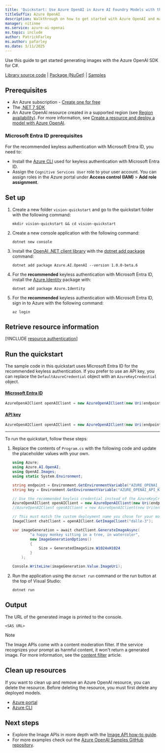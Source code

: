 ```yaml
---
title: 'Quickstart: Use Azure OpenAI in Azure AI Foundry Models with the C# SDK to generate images'
titleSuffix: Azure OpenAI
description: Walkthrough on how to get started with Azure OpenAI and make your first image generation call with the C# SDK. 
manager: nitinme
ms.service: azure-ai-openai
ms.topic: include
author: PatrickFarley
ms.author: pafarley
ms.date: 3/11/2025
---
```


Use this guide to get started generating images with the Azure OpenAI SDK for C#.

[Library source code](https://github.com/Azure/azure-sdk-for-net/tree/main/sdk/openai/Azure.AI.OpenAI) | [Package (NuGet)](https://www.nuget.org/packages/Azure.AI.OpenAI/) | [Samples](https://github.com/Azure/azure-sdk-for-net/tree/main/sdk/openai/Azure.AI.OpenAI/tests/Samples)

## Prerequisites

- An Azure subscription - [Create one for free](https://azure.microsoft.com/free/cognitive-services?azure-portal=true)
- The [.NET 7 SDK](https://dotnet.microsoft.com/download/dotnet/7.0)
- An Azure OpenAI resource created in a supported region (see [Region availability](/azure/ai-foundry/openai/concepts/models#model-summary-table-and-region-availability)). For more information, see [Create a resource and deploy a model with Azure OpenAI](../how-to/create-resource.md).

### Microsoft Entra ID prerequisites

For the recommended keyless authentication with Microsoft Entra ID, you need to:
- Install the [Azure CLI](/cli/azure/install-azure-cli) used for keyless authentication with Microsoft Entra ID.
- Assign the `Cognitive Services User` role to your user account. You can assign roles in the Azure portal under **Access control (IAM)** > **Add role assignment**.

## Set up

1. Create a new folder `vision-quickstart` and go to the quickstart folder with the following command:

    ```shell
    mkdir vision-quickstart && cd vision-quickstart
    ```

1. Create a new console application with the following command:

    ```shell
    dotnet new console
    ```

3. Install the [OpenAI .NET client library](https://www.nuget.org/packages/Azure.AI.OpenAI/) with the [dotnet add package](/dotnet/core/tools/dotnet-add-package) command:

    ```console
    dotnet add package Azure.AI.OpenAI --version 1.0.0-beta.6
    ```

1. For the **recommended** keyless authentication with Microsoft Entra ID, install the [Azure.Identity](https://www.nuget.org/packages/Azure.Identity) package with:

    ```console
    dotnet add package Azure.Identity
    ```

1. For the **recommended** keyless authentication with Microsoft Entra ID, sign in to Azure with the following command:

    ```console
    az login
    ```

## Retrieve resource information

[!INCLUDE [resource authentication](resource-authentication.md)]

## Run the quickstart

The sample code in this quickstart uses Microsoft Entra ID for the recommended keyless authentication. If you prefer to use an API key, you can replace the `DefaultAzureCredential` object with an `AzureKeyCredential` object. 

#### [Microsoft Entra ID](#tab/keyless)

```csharp
AzureOpenAIClient openAIClient = new AzureOpenAIClient(new Uri(endpoint), new DefaultAzureCredential()); 
```

#### [API key](#tab/api-key)

```csharp
AzureOpenAIClient openAIClient = new AzureOpenAIClient(new Uri(endpoint), new AzureKeyCredential(key));
```
---

To run the quickstart, follow these steps:

1. Replace the contents of `Program.cs` with the following code and update the placeholder values with your own.

    ```csharp
    using Azure;
    using Azure.AI.OpenAI;
    using OpenAI.Images;
    using static System.Environment;
    
    string endpoint = Environment.GetEnvironmentVariable("AZURE_OPENAI_ENDPOINT") ?? "https://<your-resource-name>.openai.azure.com/";
    string key = Environment.GetEnvironmentVariable("AZURE_OPENAI_API_KEY") ?? "<your-key>";
    
    // Use the recommended keyless credential instead of the AzureKeyCredential credential.
    AzureOpenAIClient openAIClient = new AzureOpenAIClient(new Uri(endpoint), new DefaultAzureCredential()); 
    //AzureOpenAIClient openAIClient = new AzureOpenAIClient(new Uri(endpoint), new AzureKeyCredential(key));
    
    // This must match the custom deployment name you chose for your model
    ImageClient chatClient = openAIClient.GetImageClient("dalle-3");
    
    var imageGeneration = await chatClient.GenerateImageAsync(
            "a happy monkey sitting in a tree, in watercolor",
            new ImageGenerationOptions()
            {
                Size = GeneratedImageSize.W1024xH1024
            }
        );
    
    Console.WriteLine(imageGeneration.Value.ImageUri);
    ```

1. Run the application using the `dotnet run` command or the run button at the top of Visual Studio:

    ```dotnetcli
    dotnet run
    ```

## Output

The URL of the generated image is printed to the console.

```console
<SAS URL>
```

> [!NOTE]
> The Image APIs come with a content moderation filter. If the service recognizes your prompt as harmful content, it won't return a generated image. For more information, see the [content filter](../concepts/content-filter.md) article.

## Clean up resources

If you want to clean up and remove an Azure OpenAI resource, you can delete the resource. Before deleting the resource, you must first delete any deployed models.

- [Azure portal](../../../ai-services/multi-service-resource.md?pivots=azportal#clean-up-resources)
- [Azure CLI](../../../ai-services/multi-service-resource.md?pivots=azcli#clean-up-resources)

## Next steps

* Explore the Image APIs in more depth with the [Image API how-to guide](../how-to/dall-e.md).
* For more examples check out the [Azure OpenAI Samples GitHub repository](https://github.com/Azure/openai-samples).
